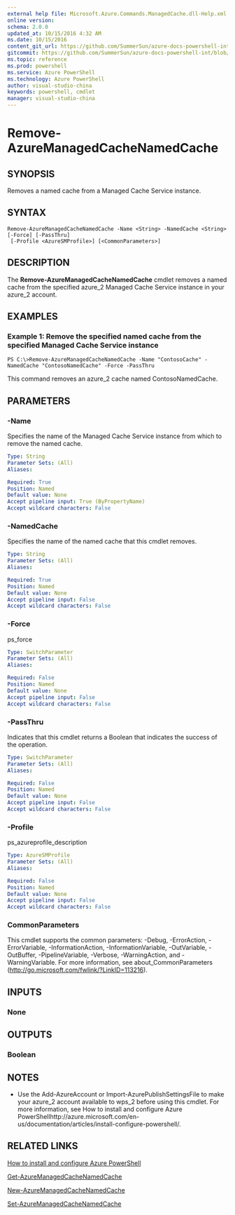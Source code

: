 ```yaml
---
external help file: Microsoft.Azure.Commands.ManagedCache.dll-Help.xml
online version: 
schema: 2.0.0
updated_at: 10/15/2016 4:32 AM
ms.date: 10/15/2016
content_git_url: https://github.com/SummerSun/azure-docs-powershell-int/blob/master/azureps-cmdlets-docs/ServiceManagement/Azure.ManagedCache/v1.0/CmdletMDs/Remove-AzureManagedCacheNamedCache.md
gitcommit: https://github.com/SummerSun/azure-docs-powershell-int/blob/1bfd8e268acfc1799ad3f17c5a982578f54443cf/azureps-cmdlets-docs/ServiceManagement/Azure.ManagedCache/v1.0/CmdletMDs/Remove-AzureManagedCacheNamedCache.md
ms.topic: reference
ms.prod: powershell
ms.service: Azure PowerShell
ms.technology: Azure PowerShell
author: visual-studio-china
keywords: powershell, cmdlet
manager: visual-studio-china
---
```


# Remove-AzureManagedCacheNamedCache

## SYNOPSIS
Removes a named cache from a Managed Cache Service instance.

## SYNTAX

```
Remove-AzureManagedCacheNamedCache -Name <String> -NamedCache <String> [-Force] [-PassThru]
 [-Profile <AzureSMProfile>] [<CommonParameters>]
```

## DESCRIPTION
The **Remove-AzureManagedCacheNamedCache** cmdlet removes a named cache from the specified azure_2 Managed Cache Service instance in your azure_2 account.

## EXAMPLES

### Example 1: Remove the specified named cache from the specified Managed Cache Service instance
```
PS C:\>Remove-AzureManagedCacheNamedCache -Name "ContosoCache" -NamedCache "ContosoNamedCache" -Force -PassThru
```

This command removes an azure_2 cache named ContosoNamedCache.

## PARAMETERS

### -Name
Specifies the name of the Managed Cache Service instance from which to remove the named cache.

```yaml
Type: String
Parameter Sets: (All)
Aliases: 

Required: True
Position: Named
Default value: None
Accept pipeline input: True (ByPropertyName)
Accept wildcard characters: False
```

### -NamedCache
Specifies the name of the named cache that this cmdlet removes.

```yaml
Type: String
Parameter Sets: (All)
Aliases: 

Required: True
Position: Named
Default value: None
Accept pipeline input: False
Accept wildcard characters: False
```

### -Force
ps_force

```yaml
Type: SwitchParameter
Parameter Sets: (All)
Aliases: 

Required: False
Position: Named
Default value: None
Accept pipeline input: False
Accept wildcard characters: False
```

### -PassThru
Indicates that this cmdlet returns a Boolean that indicates the success of the operation.

```yaml
Type: SwitchParameter
Parameter Sets: (All)
Aliases: 

Required: False
Position: Named
Default value: None
Accept pipeline input: False
Accept wildcard characters: False
```

### -Profile
ps_azureprofile_description

```yaml
Type: AzureSMProfile
Parameter Sets: (All)
Aliases: 

Required: False
Position: Named
Default value: None
Accept pipeline input: False
Accept wildcard characters: False
```

### CommonParameters
This cmdlet supports the common parameters: -Debug, -ErrorAction, -ErrorVariable, -InformationAction, -InformationVariable, -OutVariable, -OutBuffer, -PipelineVariable, -Verbose, -WarningAction, and -WarningVariable. For more information, see about_CommonParameters (http://go.microsoft.com/fwlink/?LinkID=113216).

## INPUTS

### None

## OUTPUTS

### Boolean

## NOTES
* Use the Add-AzureAccount or Import-AzurePublishSettingsFile to make your azure_2 account available to wps_2 before using this cmdlet. For more information, see How to install and configure Azure PowerShellhttp://azure.microsoft.com/en-us/documentation/articles/install-configure-powershell/.

## RELATED LINKS

[How to install and configure Azure PowerShell](http://azure.microsoft.com/en-us/documentation/articles/install-configure-powershell/)

[Get-AzureManagedCacheNamedCache](.\Get-AzureManagedCacheNamedCache.md)

[New-AzureManagedCacheNamedCache](.\New-AzureManagedCacheNamedCache.md)

[Set-AzureManagedCacheNamedCache](.\Set-AzureManagedCacheNamedCache.md)

